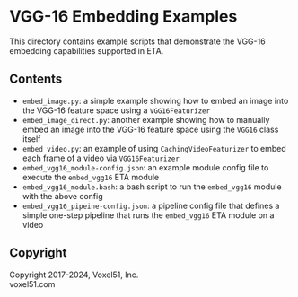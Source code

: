 # VGG-16 Embedding Examples

This directory contains example scripts that demonstrate the VGG-16 embedding
capabilities supported in ETA.

## Contents

-   `embed_image.py`: a simple example showing how to embed an image into the
    VGG-16 feature space using a `VGG16Featurizer`
-   `embed_image_direct.py`: another example showing how to manually embed an
    image into the VGG-16 feature space using the `VGG16` class itself
-   `embed_video.py`: an example of using `CachingVideoFeaturizer` to embed
    each frame of a video via `VGG16Featurizer`
-   `embed_vgg16_module-config.json`: an example module config file to execute
    the `embed_vgg16` ETA module
-   `embed_vgg16_module.bash`: a bash script to run the `embed_vgg16` module
    with the above config
-   `embed_vgg16_pipeine-config.json`: a pipeline config file that defines a
    simple one-step pipeline that runs the `embed_vgg16` ETA module on a video

## Copyright

Copyright 2017-2024, Voxel51, Inc.<br> voxel51.com
